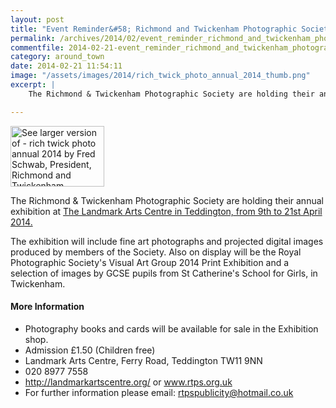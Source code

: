 ```yaml
---
layout: post
title: "Event Reminder&#58; Richmond and Twickenham Photographic Society Annual Exhibition - 9 to 21 April 2014"
permalink: /archives/2014/02/event_reminder_richmond_and_twickenham_photographi.html
commentfile: 2014-02-21-event_reminder_richmond_and_twickenham_photographi
category: around_town
date: 2014-02-21 11:54:11
image: "/assets/images/2014/rich_twick_photo_annual_2014_thumb.png"
excerpt: |
    The Richmond & Twickenham Photographic Society are holding their annual exhibition at <a href="https://stmargarets.london/event/event/200705144361">The Landmark Arts Centre in Teddington, from 9th to 21st April 2014.</a>

---
```


<a href="/assets/images/2014/rich_twick_photo_annual_2014.png" title="See larger version of - rich twick photo annual 2014 by Fred Schwab, President, Richmond and Twickenham Photographic Society"><img src="/assets/images/2014/rich_twick_photo_annual_2014_thumb.png" width="150" height="97" alt="See larger version of - rich twick photo annual 2014 by Fred Schwab, President, Richmond and Twickenham Photographic Society" class="photo right" /></a>

The Richmond & Twickenham Photographic Society are holding their annual exhibition at [The Landmark Arts Centre in Teddington, from 9th to 21st April 2014.](/event/event/200705144361)

The exhibition will include fine art photographs and projected digital images produced by members of the Society. Also on display will be the Royal Photographic Society's Visual Art Group 2014 Print Exhibition and a selection of images by GCSE pupils from St Catherine's School for Girls, in Twickenham.

#### More Information

-   Photography books and cards will be available for sale in the Exhibition shop.
-   Admission £1.50 (Children free)
-   Landmark Arts Centre, Ferry Road, Teddington TW11 9NN
-   020 8977 7558
-   http://landmarkartscentre.org/ or www.rtps.org.uk
-   For further information please email: rtpspublicity@hotmail.co.uk
